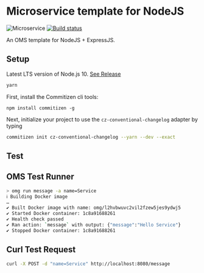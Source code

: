 # Microservice template for NodeJS

![Microservice](https://img.shields.io/badge/microservice-ready-brightgreen.svg?style=for-the-badge)
[![Build status](https://img.shields.io/travis/com/microservices/node/master.svg?style=for-the-badge)](https://travis-ci.com/microservices/node)

An OMS template for NodeJS + ExpressJS.

## Setup

Latest LTS version of Node.js 10.
[See Release](https://nodejs.org/en/about/releases/)

```sh
yarn
```

First, install the Commitizen cli tools:

```shell
npm install commitizen -g
```

Next, initialize your project to use the `cz-conventional-changelog` adapter by
typing

```sh
commitizen init cz-conventional-changelog --yarn --dev --exact
```

## Test

## OMS Test Runner

```sh
> omg run message -a name=Service
ℹ Building Docker image
…
✔ Built Docker image with name: omg/l2hvbwuvc2vil2fzew5jes9ydwj5
✔ Started Docker container: 1c8a91688261
✔ Health check passed
✔ Ran action: `message` with output: {"message":"Hello Service"}
✔ Stopped Docker container: 1c8a91688261
```

## Curl Test Request

```sh
curl -X POST -d "name=Service" http://localhost:8080/message
```
